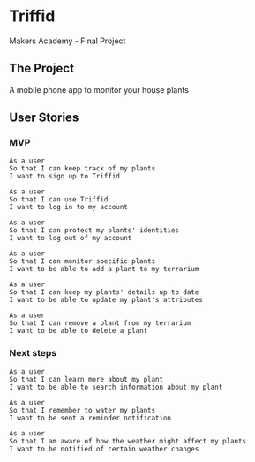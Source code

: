 # Triffid

Makers Academy - Final Project

## The Project

A mobile phone app to monitor your house plants

## User Stories

### MVP

```
As a user
So that I can keep track of my plants
I want to sign up to Triffid

As a user
So that I can use Triffid
I want to log in to my account

As a user
So that I can protect my plants' identities
I want to log out of my account

As a user
So that I can monitor specific plants
I want to be able to add a plant to my terrarium

As a user
So that I can keep my plants' details up to date
I want to be able to update my plant's attributes

As a user
So that I can remove a plant from my terrarium
I want to be able to delete a plant
```

### Next steps

```
As a user
So that I can learn more about my plant
I want to be able to search information about my plant

As a user
So that I remember to water my plants
I want to be sent a reminder notification

As a user
So that I am aware of how the weather might affect my plants
I want to be notified of certain weather changes

```
